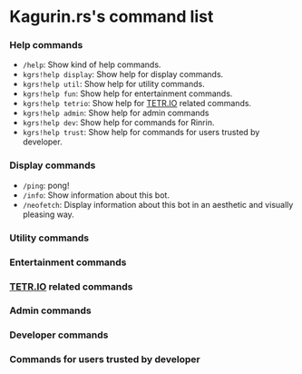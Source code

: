 # Kagurin.rs's command list

### Help commands
- `/help`: Show kind of help commands. 
- `kgrs!help display`: Show help for display commands.
- `kgrs!help util`: Show help for utility commands.
- `kgrs!help fun`: Show help for entertainment commands.
- `kgrs!help tetrio`: Show help for [TETR.IO](https://tetr.io) related commands.
- `kgrs!help admin`: Show help for admin commands
- `kgrs!help dev`: Show help for commands for Rinrin.
- `kgrs!help trust`: Show help for commands for users trusted by developer.


### Display commands
- `/ping`: pong!
- `/info`: Show information about this bot.
- `/neofetch`: Display information about this bot in an aesthetic and visually pleasing way.

### Utility commands

### Entertainment commands

### [TETR.IO](https://tetr.io) related commands

### Admin commands

### Developer commands

### Commands for users trusted by developer

<!--
### Display commands
- `kgrs!info`: display Kagurin.rs's information.
- `kgrs!profile [UserID:int]`: display details of the target user.  
if no arguments are passed, display the those of the user who called the command.
- `kgrs!avatar [UserID:int]`: display the target user's icon.  
if no arguments are passed, display the those of the user who called the command.
- `kgrs!server_info [ServerID:int]`: display details of the target server.  
if no arguments are passed,display the those of the server where called the command.
- `kgrs!sky`: display the next daily reset time of Sky:CotL.
- `kgrs!invite`: show invitation URL for this bot.

### Utility commands
- `kgrs!now`: get the current UNIX timestamp.
- `kgrs!timestamp <year:int> <month:int> <day:int> [hour:int] [minute:int] [second:int] [millisecond:int]`: get the UNIX timestamp for the specified date and time.  
- `kgrs!uuid [HowMany:int] [IsUppercase:bool]`: generate UUID(s)

### Entertainment commands
- `kgrs!gtb`: traditional Onion-Garlic-Burrito random

### [TETR.IO](https://tetr.io) related commands
- `kgrs!tetr-user <user:str>`: display details of the target TETR.IO user.

### Administrator commands
- 

### Commands for people trusted by developer
- `kgrs!set_activity <ActivityType:ACTIVITY-TYPE> <content:str>`: chenge Kagurin'rs's activity.  
argument `ACTIVITY-TYPE` is one of `playing`, `listening`, `watching`, `competing` -->
